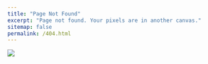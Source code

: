 ```yaml
---
title: "Page Not Found"
excerpt: "Page not found. Your pixels are in another canvas."
sitemap: false
permalink: /404.html
---
```


![](http://konic-nlp.github.io/images/pofile.png)
